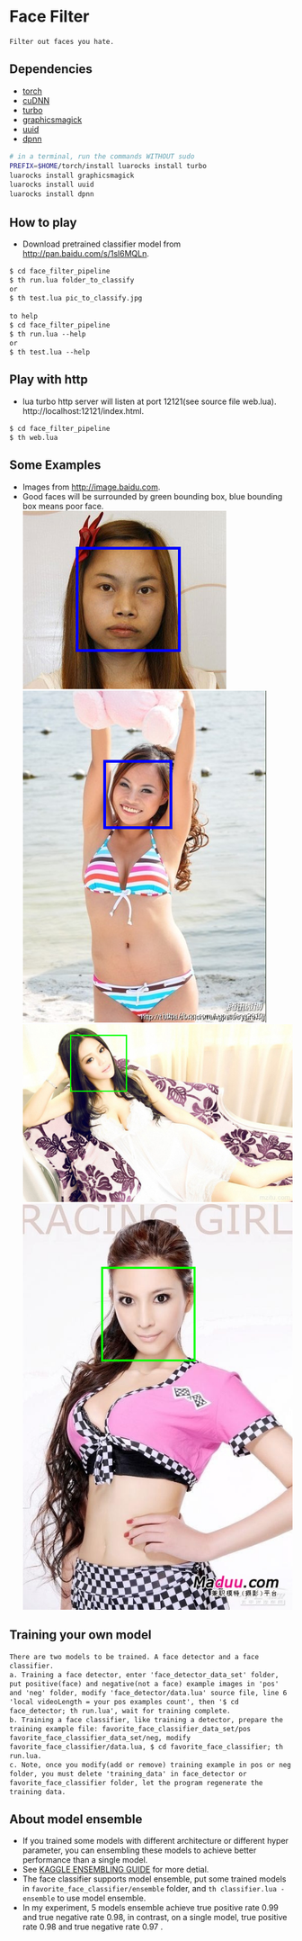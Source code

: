 # Face Filter
```
Filter out faces you hate.
```
## Dependencies
- [torch](http://www.torch.ch)
- [cuDNN](https://developer.nvidia.com/cudnn)
- [turbo](https://luarocks.org/modules/kernelsauce/turbo)
- [graphicsmagick](https://github.com/torch/rocks/blob/master/graphicsmagick-1.scm-0.rockspec)
- [uuid](https://luarocks.org/modules/tieske/uuid)
- [dpnn](https://github.com/Element-Research/dpnn)
```bash
# in a terminal, run the commands WITHOUT sudo
PREFIX=$HOME/torch/install luarocks install turbo
luarocks install graphicsmagick
luarocks install uuid
luarocks install dpnn
```

## How to play
* Download pretrained classifier model from http://pan.baidu.com/s/1sl6MQLn.
```
$ cd face_filter_pipeline
$ th run.lua folder_to_classify
or
$ th test.lua pic_to_classify.jpg

to help
$ cd face_filter_pipeline
$ th run.lua --help
or
$ th test.lua --help
```
## Play with http
* lua turbo http server will listen at port 12121(see source file web.lua).
http://localhost:12121/index.html.
```
$ cd face_filter_pipeline
$ th web.lua
```
## Some Examples
* Images from http://image.baidu.com.
* Good faces will be surrounded by green bounding box, blue bounding box means poor face.
![slide](https://raw.githubusercontent.com/rickerliang/face_filter/master/readme_images/negative_1.png)
![slide](https://raw.githubusercontent.com/rickerliang/face_filter/master/readme_images/negative_2.png)
![slide](https://raw.githubusercontent.com/rickerliang/face_filter/master/readme_images/positive_1.png)
![slide](https://raw.githubusercontent.com/rickerliang/face_filter/master/readme_images/positive_2.png)

## Training your own model
```
There are two models to be trained. A face detector and a face classifier.
a. Training a face detector, enter 'face_detector_data_set' folder, put positive(face) and negative(not a face) example images in 'pos' and 'neg' folder, modify 'face_detector/data.lua' source file, line 6 'local videoLength = your pos examples count', then '$ cd face_detector; th run.lua', wait for training complete.
b. Training a face classifier, like training a detector, prepare the training example file: favorite_face_classifier_data_set/pos favorite_face_classifier_data_set/neg, modify favorite_face_classifier/data.lua, $ cd favorite_face_classifier; th run.lua.
c. Note, once you modify(add or remove) training example in pos or neg folder, you must delete 'training_data' in face_detector or favorite_face_classifier folder, let the program regenerate the training data.
```
## About model ensemble
* If you trained some models with different architecture or different hyper parameter, you can ensembling these models to achieve better performance than a single model.
* See [KAGGLE ENSEMBLING GUIDE](http://mlwave.com/kaggle-ensembling-guide/) for more detial.
* The face classifier supports model ensemble, put some trained models in `favorite_face_classifier/ensemble` folder, and `th classifier.lua -ensemble` to use model ensemble.
* In my experiment, 5 models ensemble achieve true positive rate 0.99 and true negative rate 0.98, in contrast, on a single model, true positive rate 0.98 and true negative rate 0.97 .
